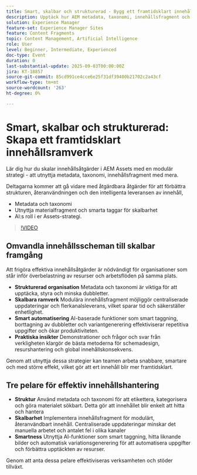 ```yaml
---
title: Smart, skalbar och strukturerad - Bygg ett framtidsklart innehållsramverk
description: Upptäck hur AEM metadata, taxonomi, innehållsfragment och AI-baserad automatisering effektiviserar innehållshanteringen, gör det enklare att hitta och kan distribueras i större skala.
solution: Experience Manager
feature-set: Experience Manager Sites
feature: Content Fragments
topic: Content Management, Artificial Intelligence
role: User
level: Beginner, Intermediate, Experienced
doc-type: Event
duration: 0
last-substantial-update: 2025-09-03T00:00:00Z
jira: KT-18857
source-git-commit: 85cd991ce4cce6e25f31df39400b21702c2a43cf
workflow-type: tm+mt
source-wordcount: '263'
ht-degree: 0%

---
```



# Smart, skalbar och strukturerad: Skapa ett framtidsklart innehållsramverk

Lär dig hur du skalar innehållsåtgärder i AEM Assets med en modulär strategi - att utnyttja metadata, taxonomi, innehållsfragment med mera.

Deltagarna kommer att gå vidare med åtgärdbara åtgärder för att förbättra strukturen, återanvändningen och den intelligenta leveransen av innehåll,

* Metadata och taxonomi
* Utnyttja materialfragment och smarta taggar för skalbarhet
* AI:s roll i er Assets-strategi.

>[!VIDEO](https://video.tv.adobe.com/v/3471382/?learn=on&enablevpops)

## Omvandla innehållsscheman till skalbar framgång

Att frigöra effektiva innehållsåtgärder är nödvändigt för organisationer som står inför överbelastning av resurser och arbetsflöden på samma plats.

* **Strukturerad organisation** Metadata och taxonomi är viktiga för att upptäcka, styra och minska dubbletter.
* **Skalbara ramverk** Modulära innehållsfragment möjliggör centraliserade uppdateringar och flerkanalsleverans, vilket sparar tid och säkerställer enhetlighet.
* **Smart automatisering** AI-baserade funktioner som smart taggning, borttagning av dubbletter och variantgenerering effektiviserar repetitiva uppgifter och ökar produktiviteten.
* **Praktiska insikter** Demonstrationer och frågor och svar från verkligheten klargör de bästa metoderna för schemadesign, resurshantering och global innehållskonsekvens.

Genom att utnyttja dessa strategier kan teamen arbeta snabbare, smartare och med större effekt, vilket gör att ert innehåll blir mer framtidsklart.

## Tre pelare för effektiv innehållshantering

* **Struktur** Använd metadata och taxonomi för att etikettera, kategorisera och göra materialet sökbart. Detta gör att innehållet blir enkelt att hitta och hantera
* **Skalbarhet** Implementera innehållsfragment för modulärt, återanvändbart innehåll. Centraliserade uppdateringar minskar det manuella arbetet och antalet fel i olika kanaler
* **Smartness** Utnyttja AI-funktioner som smart taggning, hitta liknande bilder och automatisk variationsgenerering för att automatisera uppgifter och förbättra upptäckten av resurser.

Genom att anta dessa pelare effektiviseras verksamheten och stöder tillväxt.